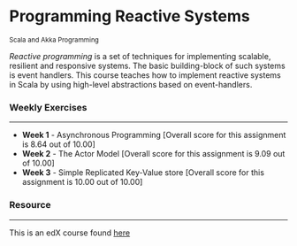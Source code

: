 # Programming Reactive Systems
<small>Scala and Akka Programming</small>

*Reactive programming* is a set of techniques for implementing scalable, resilient and responsive systems. The basic building-block of such systems is event handlers. This course teaches how to implement reactive systems in Scala by using high-level abstractions based on event-handlers.


### Weekly Exercises
------
* **Week 1** - Asynchronous Programming [Overall score for this assignment is 8.64 out of 10.00]
* **Week 2** - The Actor Model [Overall score for this assignment is 9.09 out of 10.00]
* **Week 3** - Simple Replicated Key-Value store [Overall score for this assignment is 10.00 out of 10.00]


### Resource
------
This is an edX course found [here](https://www.edx.org/course/programming-reactive-systems)
